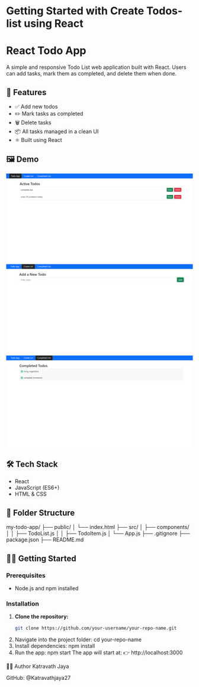 # Getting Started with Create  Todos-list using React
# React Todo App

A simple and responsive Todo List web application built with React. Users can add tasks, mark them as completed, and delete them when done.

## 🚀 Features

- ✅ Add new todos
- ✏️ Mark tasks as completed
- 🗑️ Delete tasks
- 📦 All tasks managed in a clean UI
- ⚛️ Built using React
## 🖼️ Demo

![App Screenshot](pic1.png)
![App Screenshot](pic2.png)
![App Screenshot](pic3.png)
## 🛠️ Tech Stack

- React
- JavaScript (ES6+)
- HTML & CSS

## 📁 Folder Structure

my-todo-app/
├── public/
│ └── index.html
├── src/
│ ├── components/
│ │ ├── TodoList.js
│ │ ├── TodoItem.js
│ └── App.js
├── .gitignore
├── package.json
├── README.md

## 🧑‍💻 Getting Started

### Prerequisites

- Node.js and npm installed

### Installation

1. **Clone the repository:**
   ```bash
   git clone https://github.com/your-username/your-repo-name.git
2. Navigate into the project folder:
cd your-repo-name
3. Install dependencies:
npm install
4. Run the app:
npm start
The app will start at:
👉 http://localhost:3000


🙋‍♀️ Author
Katravath Jaya

GitHub: @Katravathjaya27
